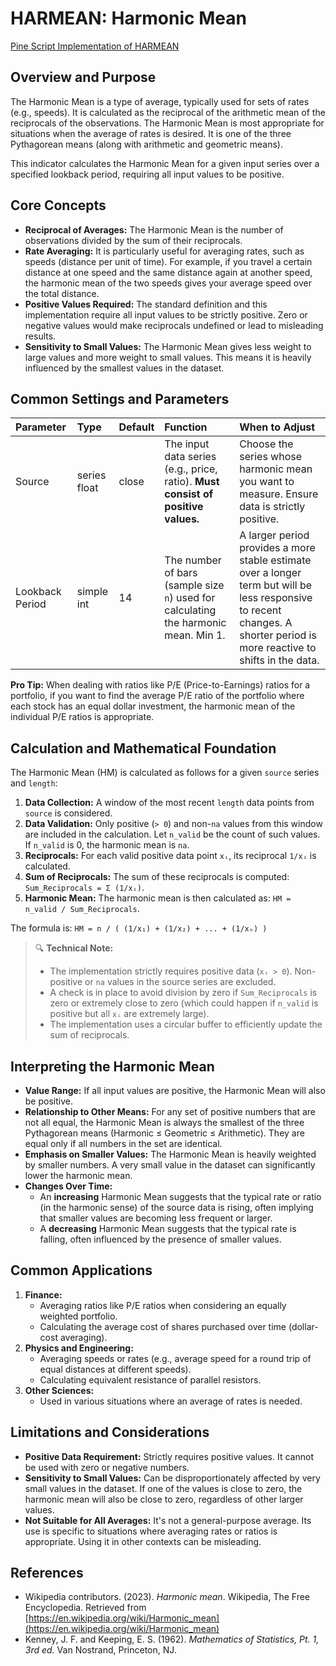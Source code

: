 # HARMEAN: Harmonic Mean

[Pine Script Implementation of HARMEAN](https://github.com/mihakralj/pinescript/blob/main/indicators/statistics/harmean.pine)

## Overview and Purpose

The Harmonic Mean is a type of average, typically used for sets of rates (e.g., speeds). It is calculated as the reciprocal of the arithmetic mean of the reciprocals of the observations. The Harmonic Mean is most appropriate for situations when the average of rates is desired. It is one of the three Pythagorean means (along with arithmetic and geometric means).

This indicator calculates the Harmonic Mean for a given input series over a specified lookback period, requiring all input values to be positive.

## Core Concepts

*   **Reciprocal of Averages:** The Harmonic Mean is the number of observations divided by the sum of their reciprocals.
*   **Rate Averaging:** It is particularly useful for averaging rates, such as speeds (distance per unit of time). For example, if you travel a certain distance at one speed and the same distance again at another speed, the harmonic mean of the two speeds gives your average speed over the total distance.
*   **Positive Values Required:** The standard definition and this implementation require all input values to be strictly positive. Zero or negative values would make reciprocals undefined or lead to misleading results.
*   **Sensitivity to Small Values:** The Harmonic Mean gives less weight to large values and more weight to small values. This means it is heavily influenced by the smallest values in the dataset.

## Common Settings and Parameters

| Parameter       | Type         | Default | Function                                                                                                | When to Adjust                                                                                                                                                              |
| :-------------- | :----------- | :------ | :------------------------------------------------------------------------------------------------------ | :-------------------------------------------------------------------------------------------------------------------------------------------------------------------------- |
| Source          | series float | close   | The input data series (e.g., price, ratio). **Must consist of positive values.**                        | Choose the series whose harmonic mean you want to measure. Ensure data is strictly positive.                                                                                |
| Lookback Period | simple int   | 14      | The number of bars (sample size `n`) used for calculating the harmonic mean. Min 1.                     | A larger period provides a more stable estimate over a longer term but will be less responsive to recent changes. A shorter period is more reactive to shifts in the data.    |

**Pro Tip:** When dealing with ratios like P/E (Price-to-Earnings) ratios for a portfolio, if you want to find the average P/E ratio of the portfolio where each stock has an equal dollar investment, the harmonic mean of the individual P/E ratios is appropriate.

## Calculation and Mathematical Foundation

The Harmonic Mean (HM) is calculated as follows for a given `source` series and `length`:

1.  **Data Collection:** A window of the most recent `length` data points from `source` is considered.
2.  **Data Validation:** Only positive (`> 0`) and non-`na` values from this window are included in the calculation. Let `n_valid` be the count of such values. If `n_valid` is 0, the harmonic mean is `na`.
3.  **Reciprocals:** For each valid positive data point `xᵢ`, its reciprocal `1/xᵢ` is calculated.
4.  **Sum of Reciprocals:** The sum of these reciprocals is computed: `Sum_Reciprocals = Σ (1/xᵢ)`.
5.  **Harmonic Mean:** The harmonic mean is then calculated as: `HM = n_valid / Sum_Reciprocals`.

The formula is: `HM = n / ( (1/x₁) + (1/x₂) + ... + (1/xₙ) )`

> 🔍 **Technical Note:**
> *   The implementation strictly requires positive data (`xᵢ > 0`). Non-positive or `na` values in the source series are excluded.
> *   A check is in place to avoid division by zero if `Sum_Reciprocals` is zero or extremely close to zero (which could happen if `n_valid` is positive but all `xᵢ` are extremely large).
> *   The implementation uses a circular buffer to efficiently update the sum of reciprocals.

## Interpreting the Harmonic Mean

*   **Value Range:** If all input values are positive, the Harmonic Mean will also be positive.
*   **Relationship to Other Means:** For any set of positive numbers that are not all equal, the Harmonic Mean is always the smallest of the three Pythagorean means (Harmonic ≤ Geometric ≤ Arithmetic). They are equal only if all numbers in the set are identical.
*   **Emphasis on Smaller Values:** The Harmonic Mean is heavily weighted by smaller numbers. A very small value in the dataset can significantly lower the harmonic mean.
*   **Changes Over Time:**
    *   An **increasing** Harmonic Mean suggests that the typical rate or ratio (in the harmonic sense) of the source data is rising, often implying that smaller values are becoming less frequent or larger.
    *   A **decreasing** Harmonic Mean suggests that the typical rate is falling, often influenced by the presence of smaller values.

## Common Applications

1.  **Finance:**
    *   Averaging ratios like P/E ratios when considering an equally weighted portfolio.
    *   Calculating the average cost of shares purchased over time (dollar-cost averaging).
2.  **Physics and Engineering:**
    *   Averaging speeds or rates (e.g., average speed for a round trip of equal distances at different speeds).
    *   Calculating equivalent resistance of parallel resistors.
3.  **Other Sciences:**
    *   Used in various situations where an average of rates is needed.

## Limitations and Considerations

*   **Positive Data Requirement:** Strictly requires positive values. It cannot be used with zero or negative numbers.
*   **Sensitivity to Small Values:** Can be disproportionately affected by very small values in the dataset. If one of the values is close to zero, the harmonic mean will also be close to zero, regardless of other larger values.
*   **Not Suitable for All Averages:** It's not a general-purpose average. Its use is specific to situations where averaging rates or ratios is appropriate. Using it in other contexts can be misleading.

## References

*   Wikipedia contributors. (2023). *Harmonic mean*. Wikipedia, The Free Encyclopedia. Retrieved from [https://en.wikipedia.org/wiki/Harmonic_mean](https://en.wikipedia.org/wiki/Harmonic_mean)
*   Kenney, J. F. and Keeping, E. S. (1962). *Mathematics of Statistics, Pt. 1, 3rd ed.* Van Nostrand, Princeton, NJ.
